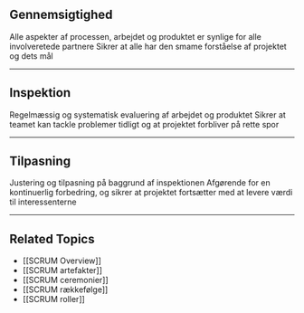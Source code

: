 ## Gennemsigtighed
Alle aspekter af processen, arbejdet og produktet er synlige for alle involveretede partnere
Sikrer at alle har den smame forståelse af projektet og dets mål

---

## Inspektion
Regelmæssig og systematisk evaluering af arbejdet og produktet
Sikrer at teamet kan tackle problemer tidligt og at projektet forbliver på rette spor

---

## Tilpasning
Justering og tilpasning på baggrund af inspektionen
Afgørende for en kontinuerlig forbedring, og sikrer at projektet fortsætter med at levere værdi til interessenterne

---

## Related Topics
- [[SCRUM Overview]]
- [[SCRUM artefakter]]
- [[SCRUM ceremonier]]
- [[SCRUM rækkefølge]]
- [[SCRUM roller]]